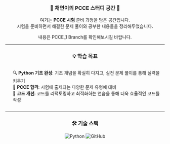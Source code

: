 <div align="center">
  <h3>🌟 채연이의 PCCE 스터디 공간 🌟</h3>
  <p>여기는 <strong> PCCE 시험</strong> 준비 과정을 담은 공간입니다.<br>시험을 준비하면서 해결한 문제 풀이와 공부한 내용들을 정리해두었습니다.</p>
  <p>내용은 PCCE_1 Branch를 확인해보시길 바랍니다.</p>
</div>

---

<div align="center">
  <h3>💡 학습 목표</h3>
  <ul style="list-style:none; text-align:left; display:inline-block;">
    <li>🔍 <strong>Python 기초 완성</strong>: 기초 개념을 확실히 다지고, 실전 문제 풀이를 통해 실력을 키우기</li>
    <li>🎯 <strong>PCCE 합격</strong>: 시험에 출제되는 다양한 문제 유형에 대비</li>
    <li>🚀 <strong>코드 개선</strong>: 코드를 리팩토링하고 최적화하는 연습을 통해 더욱 효율적인 코드를 작성</li>
  </ul>
</div>


---

<div align="center">
  <h3>🛠️ 기술 스택</h3>
  <p>
    <img src="https://img.shields.io/badge/Python-3776AB?style=flat&logo=Python&logoColor=white" alt="Python" />
    <img src="https://img.shields.io/badge/GitHub-181717?style=flat&logo=GitHub&logoColor=white" alt="GitHub" />
  </p>
</div>

